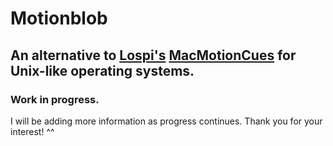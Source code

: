 # Motionblob

## An alternative to [Lospi's](https://github.com/Lospi) [MacMotionCues](https://github.com/Lospi/MacMotionCues) for Unix-like operating systems.

### Work in progress.

I will be adding more information as progress continues. Thank you for your interest! ^^

